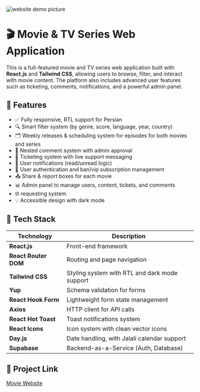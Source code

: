 ![website demo picture](images/screencapture-moviewebsite-liara-run-2025-06-21-17_12_25.png)

# 🎬 Movie & TV Series Web Application

This is a full-featured movie and TV series web application built with **React.js** and **Tailwind CSS**, allowing users to browse, filter, and interact with movie content. The platform also includes advanced user features such as ticketing, comments, notifications, and a powerful admin panel.

## 🚀 Features

- ✅ Fully responsive, RTL support for Persian
- 🔍 Smart filter system (by genre, score, language, year, country)
- 🗂 Weekly releases & scheduling system for episodes for both movies and series
- 💬 Nested comment system with admin approval
- 📩 Ticketing system with live support messaging
- 🔔 User notifications (read/unread logic)
- 👥 User authentication and ban/vip subscription management
- 📤 Share & report boxes for each movie
- 📊 Admin panel to manage users, content, tickets, and comments
- 🌐 requesting system
- 💡 Accessible design with dark mode

## 🧱 Tech Stack

| Technology        | Description                                      |
|-------------------|--------------------------------------------------|
| **React.js**       | Front-end framework                              |
| **React Router DOM** | Routing and page navigation                     |
| **Tailwind CSS**   | Styling system with RTL and dark mode support    |
| **Yup**            | Schema validation for forms                      |
| **React Hook Form**| Lightweight form state management                |
| **Axios**          | HTTP client for API calls                        |
| **React Hot Toast**| Toast notifications system                       |
| **React Icons**    | Icon system with clean vector icons              |
| **Day.js**         | Date handling, with Jalali calendar support      |
| **Supabase**       | Backend-as-a-Service (Auth, Database)  |

## 🔗 Project Link
[Movie Website](https://moviewebsite.liara.run/)

